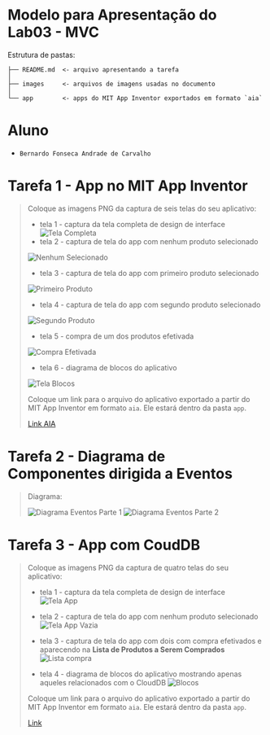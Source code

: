 # Modelo para Apresentação do Lab03 - MVC

Estrutura de pastas:

~~~
├── README.md  <- arquivo apresentando a tarefa
│
├── images     <- arquivos de imagens usadas no documento
│
└── app        <- apps do MIT App Inventor exportados em formato `aia`
~~~

# Aluno
* `Bernardo Fonseca Andrade de Carvalho`

# Tarefa 1 - App no MIT App Inventor

> Coloque as imagens PNG da captura de seis telas do seu aplicativo:
> * tela 1 - captura da tela completa de design de interface
![Tela Completa](images/tela-completa.png)
> * tela 2 - captura de tela do app com nenhum produto selecionado
>
>![Nenhum Selecionado](images/nenhum-selecionado.jpeg)
> * tela 3 - captura de tela do app com primeiro produto selecionado
>
>![Primeiro Produto](images/primeiro.jpeg)
> * tela 4 - captura de tela do app com segundo produto selecionado
>
>![Segundo Produto](images/segundo.jpeg)
> * tela 5 - compra de um dos produtos efetivada
>
>![Compra Efetivada](images/compra-efetivada.jpeg)
> * tela 6 - diagrama de blocos do aplicativo
>
>![Tela Blocos](images/blocks.png)
>
> Coloque um link para o arquivo do aplicativo exportado a partir do MIT App Inventor em formato `aia`. Ele estará dentro da pasta `app`.
>
>[Link AIA](app/c2l_lab3_mvc.aia)
>

# Tarefa 2 - Diagrama de Componentes dirigida a Eventos

> Diagrama:
>
> ![Diagrama Eventos Parte 1](images/diagrama1.png)
> ![Diagrama Eventos Parte 2](images/diagrama2.png)

# Tarefa 3 - App com CoudDB

> Coloque as imagens PNG da captura de quatro telas do seu aplicativo:
> * tela 1 - captura da tela completa de design de interface
> ![Tela App](images/tela-completa-2.png)
>
> * tela 2 - captura de tela do app com nenhum produto selecionado
> ![Tela App Vazia](images/vazio-2.jpeg)
>
> * tela 3 - captura de tela do app com dois com compra efetivados e aparecendo na **Lista de Produtos a Serem Comprados**
> ![Lista compra](images/lista-compra.jpeg)
> 
> * tela 4 - diagrama de blocos do aplicativo mostrando apenas aqueles relacionados com o CloudDB
> ![Blocos](images/blocks2.png)
>
>
> Coloque um link para o arquivo do aplicativo exportado a partir do MIT App Inventor em formato `aia`. Ele estará dentro da pasta `app`.
>
> [Link](app/c2l_lab3_mvc_final.aia)
